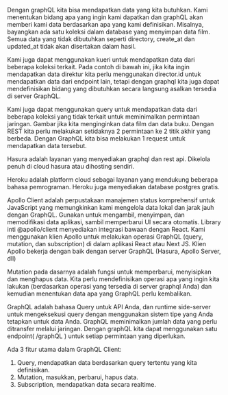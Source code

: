 Dengan graphQL kita bisa mendapatkan data yang kita butuhkan. Kami menentukan bidang apa yang ingin kami dapatkan dan graphQL akan memberi kami data berdasarkan apa yang kami definisikan. Misalnya, bayangkan ada satu koleksi dalam database yang menyimpan data film. Semua data yang tidak dibutuhkan seperti directory, create_at dan updated_at tidak akan disertakan dalam hasil.

Kami juga dapat menggunakan kueri untuk mendapatkan data dari beberapa koleksi terkait. Pada contoh di bawah ini, jika kita ingin mendapatkan data direktur kita perlu menggunakan director.id untuk mendapatkan data dari endpoint lain, tetapi dengan graphql kita juga dapat mendefinisikan bidang yang dibutuhkan secara langsung asalkan tersedia di server GraphQL.

Kami juga dapat menggunakan query untuk mendapatkan data dari beberapa koleksi yang tidak terkait untuk meminimalkan permintaan jaringan. Gambar jika kita menginginkan data film dan data buku. Dengan REST kita perlu melakukan setidaknya 2 permintaan ke 2 titik akhir yang berbeda. Dengan GraphQL kita bisa melakukan 1 request untuk mendapatkan data tersebut.

Hasura adalah layanan yang menyediakan graphql dan rest api. Dikelola penuh di cloud hasura atau dihosting sendiri.

Heroku adalah platform cloud sebagai layanan yang mendukung beberapa bahasa pemrograman. Heroku juga menyediakan database postgres gratis.

Apollo Client adalah perpustakaan manajemen status komprehensif untuk JavaScript yang memungkinkan kami mengelola data lokal dan jarak jauh dengan GraphQL. Gunakan untuk mengambil, menyimpan, dan memodifikasi data aplikasi, sambil memperbarui UI secara otomatis. Library inti @apollo/client menyediakan integrasi bawaan dengan React. Kami menggunakan klien Apollo untuk melakukan operasi GraphQL (query, mutation, dan subscription) di dalam aplikasi React atau Next JS. Klien Apollo bekerja dengan baik dengan server GraphQL (Hasura, Apollo Server, dll)

Mutation pada dasarnya adalah fungsi untuk memperbarui, menyisipkan dan menghapus data. Kita perlu mendefinisikan operasi apa yang ingin kita lakukan (berdasarkan operasi yang tersedia di server graphql Anda) dan kemudian menentukan data apa yang GraphQL perlu kembalikan.

GraphQL adalah bahasa Query untuk API Anda, dan runtime side-server untuk mengeksekusi query dengan menggunakan sistem tipe yang Anda tetapkan untuk data Anda. GraphQL meminimalkan jumlah data yang perlu ditransfer melalui jaringan. Dengan graphQL kita dapat menggunakan satu endpoint( /graphQL ) untuk setiap permintaan yang diperlukan.

Ada 3 fitur utama dalam GraphQL Client:
1. Query, mendapatkan data berdasarkan query tertentu yang kita definisikan.
2. Mutation, masukkan, perbarui, hapus data.
3. Subscription, mendapatkan data secara realtime.